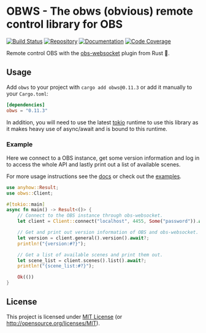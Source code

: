 # OBWS - The obws (obvious) remote control library for OBS

[![Build Status][build-img]][build-url]
[![Repository][crates-img]][crates-url]
[![Documentation][doc-img]][doc-url]
[![Code Coverage][cover-img]][cover-url]

[build-img]: https://img.shields.io/github/actions/workflow/status/dnaka91/obws/ci.yml?branch=main&style=for-the-badge
[build-url]: https://github.com/dnaka91/obws/actions?query=workflow%3ACI
[crates-img]: https://img.shields.io/crates/v/obws?style=for-the-badge
[crates-url]: https://crates.io/crates/obws
[doc-img]: https://img.shields.io/badge/docs.rs-obws-4d76ae?style=for-the-badge
[doc-url]: https://docs.rs/obws
[cover-img]: https://img.shields.io/endpoint?url=https://dnaka91.github.io/obws/coverage.json&style=for-the-badge
[cover-url]: https://dnaka91.github.io/obws

Remote control OBS with the [obs-websocket] plugin from Rust 🦀.

[obs-websocket]: https://github.com/Palakis/obs-websocket

## Usage

Add `obws` to your project with `cargo add obws@0.11.3` or add it manually to your
`Cargo.toml`:

```toml
[dependencies]
obws = "0.11.3"
```

In addition, you will need to use the latest [tokio](https://tokio.rs) runtime to use this library
as it makes heavy use of async/await and is bound to this runtime.

[cargo-edit]: https://github.com/killercup/cargo-edit

### Example

Here we connect to a OBS instance, get some version information and log in to access the whole API
and lastly print out a list of available scenes.

For more usage instructions see the [docs](https://docs.rs/obws) or check out the
[examples](examples/README.md).

```rust
use anyhow::Result;
use obws::Client;

#[tokio::main]
async fn main() -> Result<()> {
    // Connect to the OBS instance through obs-websocket.
    let client = Client::connect("localhost", 4455, Some("password")).await?;

    // Get and print out version information of OBS and obs-websocket.
    let version = client.general().version().await?;
    println!("{version:#?}");

    // Get a list of available scenes and print them out.
    let scene_list = client.scenes().list().await?;
    println!("{scene_list:#?}");

    Ok(())
}
```

## License

This project is licensed under [MIT License](LICENSE) (or <http://opensource.org/licenses/MIT>).
